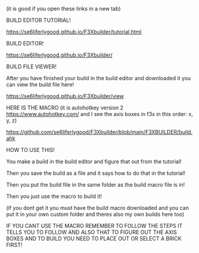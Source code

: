 (it is good if you open these links in a new tab)

BUILD EDITOR TUTORIAL!

https://se6liferlygood.github.io/F3Xbuilder/tutorial.html



BUILD EDITOR!

https://se6liferlygood.github.io/F3Xbuilder/



BUILD FILE VIEWER!

After you have finished your build in the build editor and downloaded it you can view the build file here!

https://se6liferlygood.github.io/F3Xbuilder/view



HERE IS THE MACRO (it is autohotkey version 2 https://www.autohotkey.com/ and I see the axis boxes in f3x in this order: x, y, z)

https://github.com/se6liferlygood/F3Xbuilder/blob/main/F3XBUILDER/build.ahk



HOW TO USE THIS!

You make a build in the build editor and figure that out from the tutorial! 

Then you save the build as a file and it says how to do that in the tutorial!

Then you put the build file in the same folder as the build macro file is in!

Then you just use the macro to build it!

(if you dont get it you must have the build macro downloaded and you can put it in your own custom folder and theres also my own builds here too)

IF YOU CANT USE THE MACRO REMEMBER TO FOLLOW THE STEPS IT TELLS YOU TO FOLLOW AND ALSO THAT TO FIGURE OUT THE AXIS BOXES AND TO BUILD YOU NEED TO PLACE OUT OR SELECT A BRICK FIRST!
